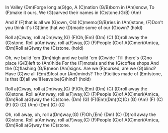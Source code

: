 In Valley (Dm)Forge long a(G)go,
A (C)nation (G/B)born in (Am)snow,
To (F)make it ours,
We (G)carved their names in (C)stone.(G/B) (Am)

And if (F)that is all we (G)own,
Old (C)memo(G/B)ries in (Am)stone,
(F)Don't you think it's (G)time 
that we (D)made some of our (G)own? (hold)

Roll a(C)way, roll a(Dm)way,(G)
(F)Oh,(Em) (Dm) (C) (D)roll away the (G)stone.
Roll a(Am)way, roll a(F)way,(C)
(F)People (G)of A(C)meri(Am)ca, 
(Dm)Roll a(G)way the (C)stone. (hold)

Oh, we build 'em (Dm)high and we build 'em (G)wide
'Till there's (C)no place (G/B)left to (Am)hide
For the (F)motels and the (G)coffee shops
And the (C)flashing (G/B)neon (Am)signs.
Are we (F)cursed, are we (G)blind?
Have (C)we all (Em/B)lost our (Am)minds?
The (F)cities made of (Em)stone, 
Is that (D)all we'll leave be(G)hind? (hold)

Roll a(C)way, roll a(Dm)way,(G)
(F)Oh,(Em) (Dm) (C) (D)roll away the (G)stone.
Roll a(Am)way, roll a(F)way,(C)
(F)People (G)of A(C)meri(Am)ca, 
(Dm)Roll a(G)way the (C)stone.
(Dm) (G) (F)(Em)(Dm)(C)(D) (G) 
(Am) (F) (C) (F) (G) (C) (Am) (Dm) (G) (C)

Oh, roll away, oh, roll a(Dm)way,(G)
(F)Oh,(Em) (Dm) (C) (D)roll away the (G)stone.
Roll a(Am)way, roll a(F)way,(C)
(F)People (G)of A(C)meri(Am)ca, 
(Dm)Roll a(G)way the (C)stone.
